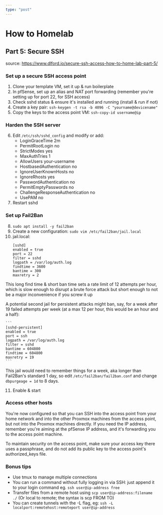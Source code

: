 ```yaml
---
type: "post"
---
```


# How to Homelab
## Part 5: Secure SSH

source: https://www.dlford.io/secure-ssh-access-how-to-home-lab-part-5/

### Set up a secure SSH access point
1. Clone your template VM, set it up & run boilerplate
2. In pfSense, set up an alias and NAT port forwarding (remember you're setting up for port 22, for SSH access)
3. Check sshd status & ensure it's installed and running (install & run if not)
4. Create a key pair: `ssh-keygen -t rsa -b 4096 -C "yourname@devicename"`
5. Copy the keys to the access point VM: `ssh-copy-id username@ip`

### Harden the SSH server
6. Edit `/etc/ssh/sshd_config` and modify or add:
    * LoginGraceTime 2m
    * PermitRootLogin no
    * StrictModes yes
    * MaxAuthTries 1
    * AllowUsers your-username
    * HostbasedAuthentication no
    * IgnoreUserKnownHosts no
    * IgnoreRhosts yes
    * PasswordAuthentication no
    * PermitEmptyPasswords no
    * ChallengeResponseAuthentication no
    * UsePAM no
7. Restart sshd 

### Set up Fail2Ban
8. `sudo apt install -y fail2ban`
9. Create a new configuration: `sudo vim /etc/fail2ban/jail.local`
10. jail.local:
    ```
    [sshd]
    enabled = true
    port = 22
    filter = sshd
    logpath = /var/log/auth.log
    findtime = 3600
    bantime = 300
    maxretry = 2
    ```

This long find time & short ban time sets a rate limit of 12 attempts per hour, which is slow enough to disrupt a brute force attack but short enough to not be a major inconvenience if you screw it up

A potential second jail for persistent attacks might ban, say, for a week after 19 failed attempts per week (at a max 12 per hour, this would be an hour and a half):

    ```
    [sshd-persistent]
    enabled = true
    port = ssh
    logpath = /var/log/auth.log
    filter = sshd
    bantime = 604800
    findtime = 604800
    maxretry = 19
    ```

This jail would need to remember things for a week, aka longer than Fail2Ban's standard 1 day, so edit `/etc/fail2ban/fail2ban.conf` and change `dbpurgeage = 1d` to 8 days.

11. Enable & start

### Access other hosts
You're now configured so that you can SSH into the access point from your home network and into the other Proxmox machines from the access point, but not into the Proxmox machines directly. If you need the IP address, remember you're aiming at the pfSense IP address, and it's forwarding you to the access point machine.

To maintain security on the access point, make sure your access key there uses a passphrase, and do not add its public key to the access point's authorized_keys file.

### Bonus tips
* Use tmux to manage multiple connections
* You can run a command without fully logging in via SSH: just append it to your login command eg. `ssh user@ip-address free`
* Transfer files from a remote host using `scp user@ip-address:filename ./` (Or local to remote; the syntax is scp FROM TO)
* You can create tunnels with the -L flag, eg: `ssh -L localport:remotehost:remoteport user@ip-address`
